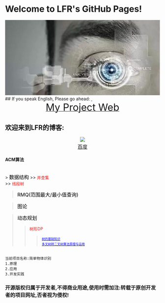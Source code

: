 # Welcome to LFR's GitHub Pages!
<center> <img src="https://github.com/HackerLFR/Machine-Visual/raw/master/2015031561739629.gif"> </center>
## If you speak English, Please go ahead:
<a href="https://github.com/HackerLFR/Machine-Visual">  <center> <font size="6">My Project Web</font> </center></a>

## 欢迎来到LFR的博客:
<center> <img src="http://www.baidu.com/img/bdlogo.gif"> </center>
<a href="http://www.baidu.com"><center> <font size="3"> 百度</font> </center></a>

#### ACM算法 
<br/>
> <font color="#000000" size="3">数据结构</font>
>> <font color="#ff0f0f" size="2">并查集</font> <br/>
>> <font color="#ff0f0f" size="2">线段树</font> <br/>

> <font color="#000000" size="3">RMQ(范围最大/最小值查询)</font> <br/>



> <font color="#000000" size="3">图论</font> <br/>

> <font color="#000000" size="3">动态规划</font>
>> <font color="#ff0f0f" size="2">树形DP</font>
>>> <a href="https://github.com/HackerLFR/Machine-Visual/raw/master/ACM算法原理与程序模板/树形DP/树的基础知识"> <font color="#0000ff" size="1"> 树的基础知识</font> </a> <br/>
>>> <a href="https://github.com/HackerLFR/Machine-Visual/raw/master/ACM算法原理与程序模板/树形DP/多叉转二叉/多叉树转二叉树算法原理与运用"> <font color="#0000ff" size="1"> 多叉树转二叉树算法原理与运用</font> </a>



```markdown

当前项目名称:简单物体识别
1.原理
2.应用
3.开发实践
```
### 开源版权归属于开发者,不得商业用途,使用时需加注:转载于原创开发者的项目网址,否者视为侵权!
